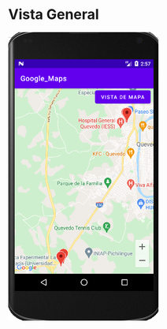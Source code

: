 # Vista General
![image.text](https://github.com/dennissezambrano2017/Google_Maps/blob/master/vista%20general%20map.png)
